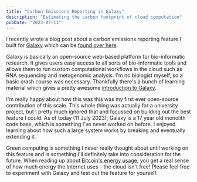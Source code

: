 ```yaml
---
title: "Carbon Emissions Reporting in Galaxy"
description: "Estimating the carbon footprint of cloud computation"
pubDate: "2023-07-11"
---
```


I recently wrote a blog post about a carbon emissions reporting feature I built for [Galaxy](https://galaxyproject.org/) which
can be [found over here](https://galaxyproject.org/news/2023-07-11-carbon-emissions-reporting/).

Galaxy is basically an open-source web-based platform for bio-informatic research. It gives users
easy access to all sorts of bio-informatic tools and allows them to run custom computational workflows in the cloud such as
RNA sequencing and metagenomic analysis. I'm no biologist myself, so a basic crash course was necessary. Thankfully there's a
bunch of learning material which gives a pretty awesome [introduction to Galaxy](https://galaxyproject.org/get-started/).

I'm really happy about how this was this was my first ever open-source contribution of this scale.
This whole thing was actually for a university project, but I pretty much ignored that and focussed on
building out the best feature I could. As of today (11 July 2023), Galaxy is a 17 year old monolith code base, which
is something I've never worked on before. I enjoyed learning about how such a large system works by breaking and
eventually extending it.

Green computing is something I never really thought about until working on this feature and is something I'll
definitely take into consideration for the future. When reading up about [Bitcoin's energy usage](https://news.climate.columbia.edu/2022/05/04/cryptocurrency-energy/),
you get a real sense of how much energy the Internet uses - the cloud isn't free! Please feel free to experiment
with Galaxy and test out the feature for yourself.
